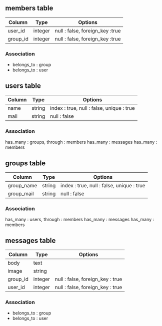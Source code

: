 ## members table

| Column | Type | Options |
| ------ | ---- | ------- |
| user_id | integer | null : false, foreign_key :true |
| group_id | integer | null : false, foreign_key :true |

### Association
- belongs_to : group
- belongs_to : user


## users table

| Column | Type | Options |
| ------ | ---- | ------- |
| name | string | index : true, null : false, unique : true |
| mail | string | null : false |

### Association
has_many : groups, through : members
has_many : messages
has_many : members


## groups table

| Column | Type | Options |
| ------ | ---- | ------- |
| group_name | string | index : true, null : false, unique : true |
| group_mail | string | null : false |

### Association
has_many : users, through : members
has_many : messages
has_many : members


## messages table

| Column | Type | Options |
| ------ | ---- | ------- |
|  body  | text | |
| image | string | |
| group_id | integer | null : false, foreign_key : true |
| user_id | integer | null : false, foreign_key : true |

### Association
- belongs_to : group
- belongs_to : user
